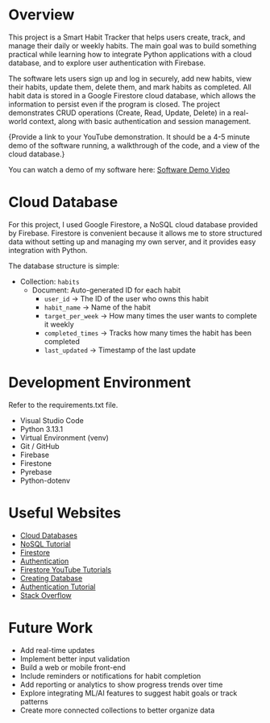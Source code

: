 # Overview

This project is a Smart Habit Tracker that helps users create, track, and manage their daily or weekly habits. The main goal was to build something practical while learning how to integrate Python applications with a cloud database, and to explore user authentication with Firebase. 

The software lets users sign up and log in securely, add new habits, view their habits, update them, delete them, and mark habits as completed. All habit data is stored in a Google Firestore cloud database, which allows the information to persist even if the program is closed. The project demonstrates CRUD operations (Create, Read, Update, Delete) in a real-world context, along with basic authentication and session management.

{Provide a link to your YouTube demonstration. It should be a 4-5 minute demo of the software running, a walkthrough of the code, and a view of the cloud database.}

You can watch a demo of my software here: [Software Demo Video](http://youtube.link.goes.here)

# Cloud Database

For this project, I used Google Firestore, a NoSQL cloud database provided by Firebase. Firestore is convenient because it allows me to store structured data without setting up and managing my own server, and it provides easy integration with Python.

The database structure is simple:

- Collection: `habits`
  - Document: Auto-generated ID for each habit
    - `user_id` → The ID of the user who owns this habit
    - `habit_name` → Name of the habit
    - `target_per_week` → How many times the user wants to complete it weekly
    - `completed_times` → Tracks how many times the habit has been completed
    - `last_updated` → Timestamp of the last update

# Development Environment

Refer to the requirements.txt file.

* Visual Studio Code
* Python 3.13.1
* Virtual Environment (venv)
* Git / GitHub
* Firebase
* Firestone
* Pyrebase
* Python-dotenv

# Useful Websites

- [Cloud Databases](https://www.mongodb.com/resources/basics/databases/cloud-databases)
- [NoSQL Tutorial](https://www.guru99.com/nosql-tutorial.html)
- [Firestore](https://firebase.google.com/docs/firestore)
- [Authentication](https://cloud.google.com/docs/authentication/client-libraries#python)
- [Firestore YouTube Tutorials](https://www.youtube.com/watch?v=2yNyiW_41H8&t=197s)
- [Creating Database](https://medium.com/@androidcrypto/setup-of-a-cloud-firestore-database-tutorial-step-by-step-1ccc9ec52005)
- [Authentication Tutorial](https://dev.to/shahabmalikk/getting-started-with-firebase-authentication-a-comprehensive-guide-1j81)
- [Stack Overflow](https://stackoverflow.com/questions)

# Future Work

- Add real-time updates
- Implement better input validation
- Build a web or mobile front-end 
- Include reminders or notifications for habit completion
- Add reporting or analytics to show progress trends over time
- Explore integrating ML/AI features to suggest habit goals or track patterns
- Create more connected collections to better organize data